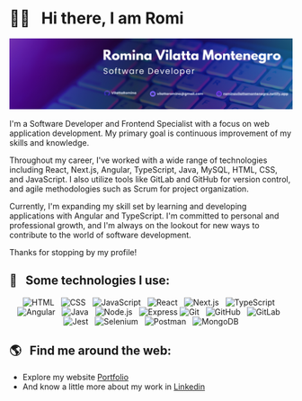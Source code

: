 # 👋🏻 &nbsp;&nbsp;Hi there, I am Romi
<p align="center">
<img src="https://github.com/VilattaRomina/VilattaRomina/blob/main/banner.png" alt="banner">
 </p>

 I'm a Software Developer and Frontend Specialist with a focus on web application development. My primary goal is continuous improvement of my skills and knowledge.

Throughout my career, I've worked with a wide range of technologies including React, Next.js, Angular, TypeScript, Java, MySQL, HTML, CSS, and JavaScript. I also utilize tools like GitLab and GitHub for version control, and agile methodologies such as Scrum for project organization.

Currently, I'm expanding my skill set by learning and developing applications with Angular and TypeScript. I'm committed to personal and professional growth, and I'm always on the lookout for new ways to contribute to the world of software development.

Thanks for stopping by my profile!

<!-- 👩🏻‍💻 &nbsp;&nbsp;I'm currently working as an Academic Coach at <a href="https://www.platzi.com">@Platzi</a>. -->

## 🎯 &nbsp;&nbsp;Some technologies I use:
<p align="center">
  <img src="https://img.shields.io/badge/HTML5-E34F26?style=for-the-badge&logo=html5&logoColor=white" alt="HTML" />&nbsp;&nbsp;
  <img src="https://img.shields.io/badge/CSS3-1572B6?style=for-the-badge&logo=css3&logoColor=white" alt="CSS" />&nbsp;&nbsp;
  <img src="https://img.shields.io/badge/JavaScript-323330?style=for-the-badge&logo=javascript&logoColor=F7DF1E" alt="JavaScript" />&nbsp;&nbsp;
  <img src="https://img.shields.io/badge/React-61DAFB?style=for-the-badge&logo=react&logoColor=323330" alt="React" />&nbsp;&nbsp;
  <img src="https://img.shields.io/badge/Next.js-000000?style=for-the-badge&logo=next.js&logoColor=white" alt="Next.js" />&nbsp;&nbsp;
  <img src="https://img.shields.io/badge/TypeScript-007ACC?style=for-the-badge&logo=typescript&logoColor=white" alt="TypeScript" />&nbsp;&nbsp;
  <img src="https://img.shields.io/badge/Angular-DD0031?style=for-the-badge&logo=angular&logoColor=white" alt="Angular" />&nbsp;&nbsp;
  <img src="https://img.shields.io/badge/Java-007396?style=for-the-badge&logo=java&logoColor=white" alt="Java" />&nbsp;&nbsp;
 <img src="https://img.shields.io/badge/Node.js-339933?style=for-the-badge&logo=node.js&logoColor=white" alt="Node.js" />&nbsp;&nbsp;
  <img src="https://img.shields.io/badge/Express-000000?style=for-the-badge&logo=express&logoColor=white" alt="Express" />
  <img src="https://img.shields.io/badge/Git-F05032?style=for-the-badge&logo=git&logoColor=white" alt="Git" />&nbsp;&nbsp;
  <img src="https://img.shields.io/badge/GitHub-181717?style=for-the-badge&logo=github&logoColor=white" alt="GitHub" />&nbsp;&nbsp;
  <img src="https://img.shields.io/badge/GitLab-FCA121?style=for-the-badge&logo=gitlab&logoColor=white" alt="GitLab" />&nbsp;&nbsp;
  <img src="https://img.shields.io/badge/Jest-C21325?style=for-the-badge&logo=jest&logoColor=white" alt="Jest" />&nbsp;&nbsp;
  <img src="https://img.shields.io/badge/Selenium-43B02A?style=for-the-badge&logo=selenium&logoColor=white" alt="Selenium" />&nbsp;&nbsp;
  <img src="https://img.shields.io/badge/Postman-FF6C37?style=for-the-badge&logo=postman&logoColor=white" alt="Postman" />&nbsp;&nbsp;
  <img src="https://img.shields.io/badge/MongoDB-47A248?style=for-the-badge&logo=mongodb&logoColor=white" alt="MongoDB" />
</p>


## 🌎 &nbsp;&nbsp;Find me around the web:
- Explore my website <a href="https://rominavilattamontenegro.netlify.app/">Portfolio</a>
- And know a little more about my work in <a href="https://www.linkedin.com/in/rominavilattamontenegro/">Linkedin</a>



